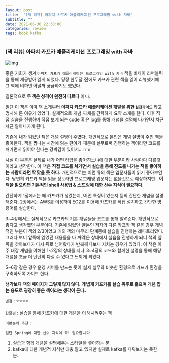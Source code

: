 ```yaml
---
layout: post
title:  "[책 리뷰] 아파치 카프카 애플리케이션 프로그래밍 with 자바"
subtitle: ""
date: 2021-06-30 22:38:00
categories: review
tags: book kafka
---
```


### [책 리뷰] 아파치 카프카 애플리케이션 프로그래밍 with 자바

![img](https://tva1.sinaimg.cn/large/008i3skNgy1gs0k8zkc89j313z0u0tyh.jpg)

좋은 기회가 생겨 `아파치 카프카 애플리케이션 프로그래밍 with 자바` 책을 비제이 리퍼블릭을 통해 제공받아 읽게 되었다. 당장 한두달 전에도 카프카 관련 책을 읽어 리뷰했기에 그 책에 비하면 어떨까 궁금하기도 했었다.

결론적으로 **두 책은 성격이 완전히 다르다** 이다.

일단 이 책은 이미 책 소개부터 **아파치 카프카 애플리케이션 개발을 위한 `실전가이드`** 라고 명시해 둔 이유가 있었다. 실제적으로 개념 자체를 간략하게 요약 소개를 한다. 이후 직접 실습을 진행하며 직접 보게 되는 code 혹은 log를 통해 개념을 설명해 나가면서 차근차근 알아나가게 된다.

기존에 내가 읽었던 책은 개념 설명이 주였다. 개인적으로 본인은 개념 설명이 주인 책을 좋아한다. 책을 짬나는 시간에 읽는 편이기 때문에 실무로써 진행하는 책이라면 코드를 쳐가면서 읽어야 한다는 강박감이 있어서.. ㅠㅠ

사실 이 부분은 실제로 내가 어떤 타입을 좋아하느냐에 대한 부분이라 사람마다 다를것이라고 생각한다. 이 책은 **직접 코드를 쳐가면서 실습을 통해 진도를 나가는 책을 좋아하는 사람이라면 딱 맞을 듯 하다.** 개인적으로는 이런 류의 책은 입문자들이 읽기 좋아보인다. 당연히 카프카 책을 읽을 정도라면 프로그래밍 입문자는 없을것으로 예상하지만.. **이 책을 읽으려면 기본적인 shell 사용법 & 스프링에 대한 선수 지식이 필요하다.**

간단하게 1장에서는 왜 카프카가 생겼는지, 어떤 특징이 있는지 등의 간단한 개념을 설명해준다. 2장에서는 AWS를 이용하여 EC2를 이용해 카프카를 직접 설치하고 간단한 명령어를 실습한다. 

3~4장에서는 실제적으로 카프카의 기본 개념들을 코드를 통해 알려준다. 개인적으로 좋다고 생각했던 부분이다. 기존에 읽었던 일본인 저자의 다른 카프카 책 같은 경우 개념적인 부분이 책의 2/3이었고 거의 책의 마무리 단계쯤에 실습을 진행하는 레파토리였다. 그러다 보니 앞쪽에 읽었던 내용들을 다 까먹은 상태에서 실습을 진행하게 되니 책의 앞쪽을 찾아보다가 다시 뒤로 넘어왔다가 반복하다보니 지치는 경우가 있었다. 이 책은 아주 대강 개념을 이해한 1~2장의 상태를 지나 3~4장의 코드와 함께한 설명을 통해 해당 개념을 조금 더 단단히 다질 수 있다고 느끼게 되었다. 

5~6장 같은 경우 운영 서버를 만드는 듯이 실제 실무와 비슷한 환경으로 카프카 환경을 구축하도록 가이드 한다. 

**생각보다 책의 페이지가 그렇게 많지 않다. 가볍게 카프카를 실습 위주로 훑으며 개념 잡는 용도로 굉장히 좋은 책이라는 생각이 든다.**

`별점` : ⭐️⭐️⭐️⭐️

`한줄평` : 실습을 통해 카프카에 대한 개념을 이해시켜주는 책

`이런분께 추천` :

`일단 Spring에 대한 선수 지식이 꼭! 필요합니다`

1. 실습과 함께 개념을 설명해주는 스타일을 좋아하는 분.
2. kafka에 대한 개념적 지식만 대충 알고 있지만 실제로 kafka를 다뤄보지는 못한 분.